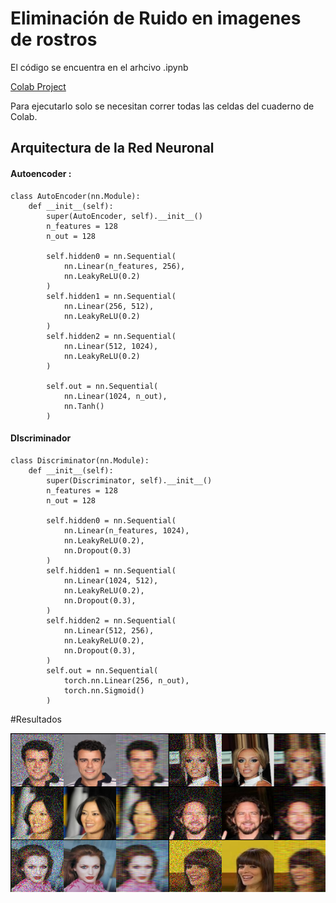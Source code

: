 # Eliminación de Ruido en imagenes de rostros 

El código se encuentra en el arhcivo .ipynb

[Colab Project](https://github.com/lehi10/TopicosEnGrafica/blob/master/Proyecto%20Final/Proyecto.ipynb) 

Para ejecutarlo solo se necesitan correr todas las celdas del cuaderno de Colab.

## Arquitectura de la Red Neuronal

#### Autoencoder :
```
class AutoEncoder(nn.Module):
    def __init__(self):
        super(AutoEncoder, self).__init__()
        n_features = 128
        n_out = 128
        
        self.hidden0 = nn.Sequential(
            nn.Linear(n_features, 256),
            nn.LeakyReLU(0.2)
        )
        self.hidden1 = nn.Sequential(    
            nn.Linear(256, 512),
            nn.LeakyReLU(0.2)
        )
        self.hidden2 = nn.Sequential(
            nn.Linear(512, 1024),
            nn.LeakyReLU(0.2)
        )
        
        self.out = nn.Sequential(
            nn.Linear(1024, n_out),
            nn.Tanh()
        )
```
#### DIscriminador 

```
class Discriminator(nn.Module):
    def __init__(self):
        super(Discriminator, self).__init__()
        n_features = 128
        n_out = 128
        
        self.hidden0 = nn.Sequential( 
            nn.Linear(n_features, 1024),
            nn.LeakyReLU(0.2),
            nn.Dropout(0.3)
        )
        self.hidden1 = nn.Sequential(
            nn.Linear(1024, 512),
            nn.LeakyReLU(0.2),
            nn.Dropout(0.3),
        )
        self.hidden2 = nn.Sequential(
            nn.Linear(512, 256),
            nn.LeakyReLU(0.2),
            nn.Dropout(0.3),
        )
        self.out = nn.Sequential(
            torch.nn.Linear(256, n_out),
            torch.nn.Sigmoid()
        )

```

#Resultados

![ ](https://github.com/lehi10/TopicosEnGrafica/blob/master/Proyecto%20Final/img2.png  "Results")